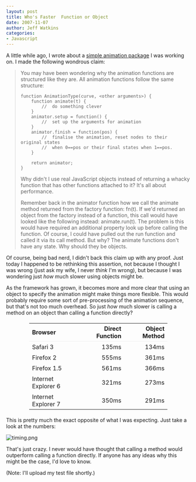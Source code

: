 ```yaml
---
layout: post
title: Who's Faster  Function or Object
date: 2007-11-07
author: Jeff Watkins
categories:
- Javascript
---
```


A little while ago, I wrote about a [simple animation package](http://nerd.metrocat.org/2007/07/simple-animation) I was working on. I made the following wondrous claim:

> You may have been wondering why the animation functions are structured like they are. All animation functions follow the same structure:
> 
>     function AnimationType(curve, <other arguments>) {
>         function animate(t) {
>             //  do something clever
>         }
>         animator.setup = function() {
>             //  set up the arguments for animation
>         }
>         animator.finish = function(pos) {
>             //  finalise the animation, reset nodes to their original states
>             //  when 0==pos or their final states when 1==pos.
>         }
> 
>         return animator;
>     }
> 
> Why didn't I use real JavaScript objects instead of returning a whacky function that has other functions attached to it? It's all about performance.
> 
> Remember back in the animator function how we call the animate method returned from the factory function: fn(t). If we'd returned an object from the factory instead of a function, this call would have looked like the following instead: animate.run(t). The problem is this would have required an additional property look up before calling the function. Of course, I could have pulled out the run function and called it via its call method. But why? The animate functions don't have any state. Why should they be objects.

Of course, being bad nerd, I didn't back this claim up with any proof. Just today I happened to be rethinking this assertion, not because I thought I was wrong (just ask my wife, I never _think_ I'm wrong), but because I was wondering just _how_ much slower using objects might be.

As the framework has grown, it becomes more and more clear that using an object to specify the animation might make things more flexible. This would probably require some sort of pre-processing of the animation sequence, but that's not too much overhead. So just _how_ much slower is calling a method on an object than calling a function directly?

<table style="width:75%; margin:20px auto;">
<tr>
<th style="font-weight: bold; border-bottom: 1px solid #eee; text-align:left">Browser</th>
<th style="font-weight: bold; border-bottom: 1px solid #eee; text-align:right">Direct Function</th>
<th style="font-weight: bold; border-bottom: 1px solid #eee; text-align:right">Object Method</th>
</tr>

<tr>
<td style="padding-top: 5px;">Safari 3</td>
<td style="padding-top: 5px; text-align:right">135ms</td>
<td style="padding-top: 5px; text-align:right">134ms</td>
</tr>

<tr>
<td style="padding-top: 5px;">Firefox 2</td>
<td style="padding-top: 5px; text-align:right">555ms</td>
<td style="padding-top: 5px; text-align:right">361ms</td>
</tr>

<tr>
<td style="padding-top: 5px;">Firefox 1.5</td>
<td style="padding-top: 5px; text-align:right">561ms</td>
<td style="padding-top: 5px; text-align:right">366ms</td>
</tr>

<tr>
<td style="padding-top: 5px;">Internet Explorer 6</td>
<td style="padding-top: 5px; text-align:right">321ms</td>
<td style="padding-top: 5px; text-align:right">273ms</td>
</tr>

<tr>
<td style="padding-top: 5px;">Internet Explorer 7</td>
<td style="padding-top: 5px; text-align:right">350ms</td>
<td style="padding-top: 5px; text-align:right">291ms</td>
</tr>
</table>

This is pretty much the exact opposite of what I was expecting. Just take a look at the numbers:

<div class="figure">
<img src="http://nerd.metrocat.org/wp-content/uploads/2007/11/timing1.png" alt="timing.png" border="0"   >
</div>

That's just crazy. I never would have thought that calling a method would outperform calling a function directly. If anyone has any ideas why this might be the case, I'd love to know.

(Note: I'll upload my test file shortly.)

